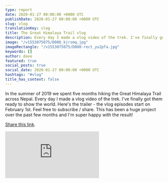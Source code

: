 ```yaml
---
type: report
date: 2020-01-27 00:00:00 +0000 UTC
publishDate: 2020-01-27 00:00:00 +0000 UTC
slug: vlog
translationKey: vlog
title: The Great Himalaya Trail vlog
description: Every day I made a vlog video of the trek. I've finally got them ready to show the world.
image: "/v1553075075/D000_kjrsmq.jpg"
imageRectangle: "/v1553075075/D000-rect_yu2pfa.jpg"
keywords: []
author: dave
featured: true
social_posts: true
social_date: 2020-01-27 00:00:00 +0000 UTC
hashtags: "#vlog"
title_has_context: false
---
```


In the summer of 2019 we spent five months hiking the Great Himalaya Trail across Nepal. Every day I made a vlog video of the trek. I've finally got them ready to show the world. Here's the trailer - the vlog episodes start on February 1st. Feel free to subscribe / share. This has been a huge project over the past few months and I'm super happy with the result!

<a href="https://www.youtube.com/watch?v=POHhwrogJ8U&list=PLiM-TFJI81R_X4HUrRDjwSJmK-MpqC1dW">Share this link</a>.

<iframe class="youtube" src="https://www.youtube.com/embed/POHhwrogJ8U" frameborder="0" allow="accelerometer; autoplay; encrypted-media; gyroscope; picture-in-picture" allowfullscreen></iframe>

